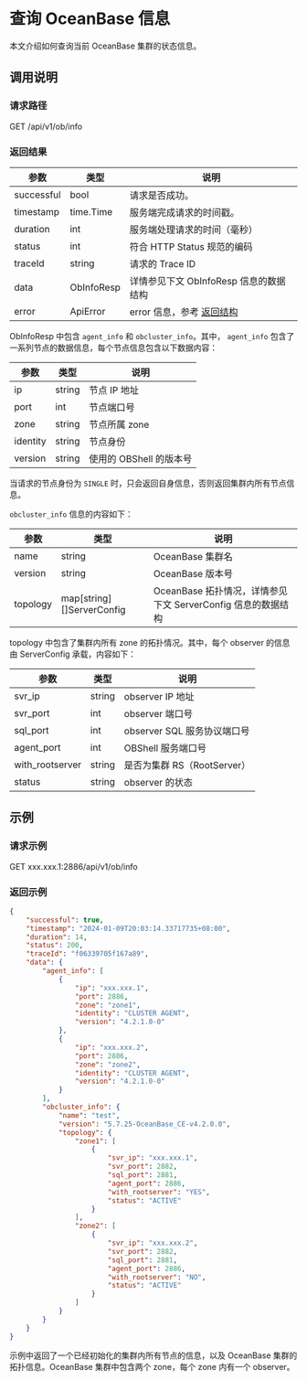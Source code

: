 # 查询 OceanBase 信息

本文介绍如何查询当前 OceanBase 集群的状态信息。

## 调用说明

### 请求路径

GET /api/v1/ob/info

### 返回结果

| 参数 | 类型 | 说明 |
| --- | --- | --- |
| successful | bool | 请求是否成功。 |
| timestamp | time.Time | 服务端完成请求的时间戳。 |
| duration | int | 服务端处理请求的时间（毫秒） |
| status | int | 符合 HTTP Status 规范的编码 |
| traceId | string | 请求的 Trace ID |
| data | ObInfoResp | 详情参见下文 ObInfoResp 信息的数据结构 |
| error | ApiError | error 信息，参考 [返回结构](100.api-call-intro.md) |

ObInfoResp 中包含 `agent_info` 和 `obcluster_info`。其中，
`agent_info` 包含了一系列节点的数据信息，每个节点信息包含以下数据内容：

| 参数 | 类型 | 说明 |
| --- | --- | --- |
| ip | string | 节点 IP 地址 |
| port | int | 节点端口号 |
| zone | string | 节点所属 zone |
| identity | string | 节点身份 |
| version | string | 使用的 OBShell 的版本号 |

当请求的节点身份为 `SINGLE` 时，只会返回自身信息，否则返回集群内所有节点信息。

`obcluster_info` 信息的内容如下：

| 参数 | 类型 | 说明 |
| --- | --- | --- |
| name | string | OceanBase 集群名 |
| version | string | OceanBase 版本号 |
| topology | map[string][]ServerConfig | OceanBase 拓扑情况，详情参见下文 ServerConfig 信息的数据结构 |

topology 中包含了集群内所有 zone 的拓扑情况。其中，每个 observer 的信息由 ServerConfig 承载，内容如下：

| 参数 | 类型 | 说明 |
| --- | --- | --- |
| svr_ip | string | observer IP 地址 |
| svr_port | int | observer 端口号  |
| sql_port | int | observer SQL 服务协议端口号 |
| agent_port | int | OBShell 服务端口号 |
| with_rootserver | string | 是否为集群 RS（RootServer） |
| status | string | observer 的状态 |

## 示例

### 请求示例

GET xxx.xxx.1:2886/api/v1/ob/info

### 返回示例

```json
{
    "successful": true,
    "timestamp": "2024-01-09T20:03:14.33717735+08:00",
    "duration": 14,
    "status": 200,
    "traceId": "f06339705f167a89",
    "data": {
        "agent_info": [
            {
                "ip": "xxx.xxx.1",
                "port": 2886,
                "zone": "zone1",
                "identity": "CLUSTER AGENT",
                "version": "4.2.1.0-0"
            },
            {
                "ip": "xxx.xxx.2",
                "port": 2886,
                "zone": "zone2",
                "identity": "CLUSTER AGENT",
                "version": "4.2.1.0-0"
            }
        ],
        "obcluster_info": {
            "name": "test",
            "version": "5.7.25-OceanBase_CE-v4.2.0.0",
            "topology": {
                "zone1": [
                    {
                        "svr_ip": "xxx.xxx.1",
                        "svr_port": 2882,
                        "sql_port": 2881,
                        "agent_port": 2886,
                        "with_rootserver": "YES",
                        "status": "ACTIVE"
                    }
                ],
                "zone2": [
                    {
                        "svr_ip": "xxx.xxx.2",
                        "svr_port": 2882,
                        "sql_port": 2881,
                        "agent_port": 2886,
                        "with_rootserver": "NO",
                        "status": "ACTIVE"
                    }
                ]
            }
        }
    }
}
```

示例中返回了一个已经初始化的集群内所有节点的信息，以及 OceanBase 集群的拓扑信息。OceanBase 集群中包含两个 zone，每个 zone 内有一个 observer。
